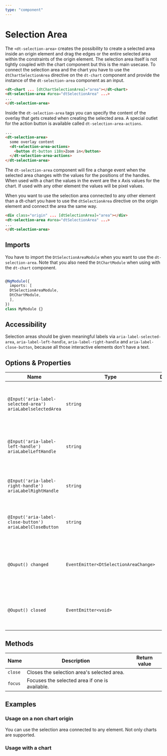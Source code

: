 ```yaml
---
type: "component"
---
```


# Selection Area

The `<dt-selection-area>` creates the possibility to create a selected area inside an origin element and drag the edges or the entire selected area within the constraints of the origin element. The selection area itself is not tightly coupled with the chart component but this is the main usecase.
To connect the selection area and the chart you have to use the `dtChartSelectionArea` directive on the `dt-chart` component and provide the instance of the `dt-selection-area` component as an input.

```html
<dt-chart ... [dtChartSelectionArea]="area"></dt-chart>
<dt-selection-area #area="dtSelectionArea" ...>
...
</dt-selection-area>

```

Inside the `dt-selection-area` tags you can specify the content of the overlay that gets created when creating the selected area. A special outlet for the action button is available called `dt-selection-area-actions`. 

```html
...
<dt-selection-area>
  some overlay content
  <dt-selection-area-actions>
    <button dt-button i18n>Zoom in</button>
  </dt-selection-area-actions>
</dt-selection-area>

```

The `dt-selection-area` component will fire a change event when the selected area changes with the values for the positions of the handles. When used with a chart the values in the event are the x Axis values for the chart. If used with any other element the values will be pixel values.

When you want to use the selection area connected to any other element than a dt-chart you have to use the `dtSelectionArea` directive on the origin element and connect the area the same way. 

```html
<div class="origin" ... [dtSelectionArea]="area"></div>
<dt-selection-area #area="dtSelectionArea" ...>
...
</dt-selection-area>

```

## Imports

You have to import the `DtSelectionAreaModule` when you want to use the `dt-selection-area`. Note that you also need the `DtChartModule` when using with the `dt-chart` component.

```typescript

@NgModule({
  imports: [
  DtSelectionAreaModule,
  DtChartModule,
  ],
})
class MyModule {}

```

## Accessibility

Selection areas should be given meaningful labels via `aria-label-selected-area`, `aria-label-left-handle`, `aria-label-right-handle` and `aria-label-close-button`, because all those interactive elements don't have a text.

## Options & Properties

| Name | Type | Default | Description |
| --- | --- | --- | --- |
| `@Input('aria-label-selected-area') ariaLabelselectedArea` | `string` |  | Aria label of the selected area that is created and can be moved.|
| `@Input('aria-label-left-handle') ariaLabelLeftHandle` | `string` | | Aria label of the left handle of the selected area. |
| `@Input('aria-label-right-handle') ariaLabelRightHandle` | `string` |  | Aria label of the right handle of the selected area. |
| `@Input('aria-label-close-button') ariaLabelCloseButton` | `string` |  | Aria label of the close button inside the overlay. |
| `@Ouput() changed` | `EventEmitter<DtSelectionAreaChange>` |  | Event emitted when the position or width of the selected area changes. |
| `@Ouput() closed` | `EventEmitter<void>` |  | Event emitted when the selected area is closed. |


## Methods

| Name | Description | Return value |
| --- | --- | --- |
| `close` | Closes the selection area's selected area. |  |
| `focus` | Focuses the selected area if one is available. |  |

## Examples

### Usage on a non chart origin

You can use the selection area connected to any element. Not only charts are supported.

<docs-source-example example="SelectionAreaDefaultExample" fullwidth="true"></docs-source-example>

### Usage with a chart

<docs-source-example example="SelectionAreaChartExample" fullwidth="true"></docs-source-example>
